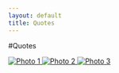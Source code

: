 ```yaml
---
layout: default
title: Quotes
---
```


#Quotes


<div class="gallery">
  <a href="/assets/images/photo1.jpg" target="_blank">
    <img src="/assets/images/photo1.jpg" alt="Photo 1">
  </a>
  <a href="/assets/images/photo2.jpg" target="_blank">
    <img src="/assets/images/photo2.jpg" alt="Photo 2">
  </a>
  <a href="/assets/images/photo3.jpg" target="_blank">
    <img src="/assets/images/photo3.jpg" alt="Photo 3">
  </a>
</div>
